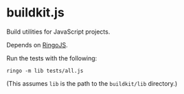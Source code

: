 buildkit.js
===========

Build utilities for JavaScript projects.

Depends on [RingoJS](http://ringojs.org/).

Run the tests with the following:

    ringo -m lib tests/all.js
    
(This assumes `lib` is the path to the `buildkit/lib` directory.)
